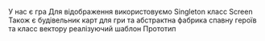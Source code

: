 У нас є гра
Для відображення використовуємо Singleton класс Screen 
Також є будівельник карт для гри та абстрактна фабрика спавну героїв та класс вектору реалізуючий шаблон Прототип
